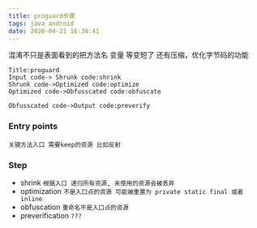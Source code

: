 ```yaml
---
title: proguard步骤
tags: java android
date: 2020-04-21 16:38:41
---
```


<!-- more -->

混淆不只是表面看到的把方法名 变量 等变短了 还有压缩，优化字节码的功能
```proguard
Title:proguard
Input code-> Shrunk code:shrink
Shrunk code->Optimized code:optimize
Optimized code->Obfusscated code:obfuscate
```
```sequence
Obfusscated code->Output code:preverify
```
### Entry points
    关键方法入口 需要keep的资源 比如反射
### Step
- shrink `根据入口 递归所有资源, 未使用的资源会被丢弃`
- optimization `不是入口点的资源 可能被重置为 private static final 或者 inline`
- obfuscation `重命名不是入口点的资源`
- preverification `???`